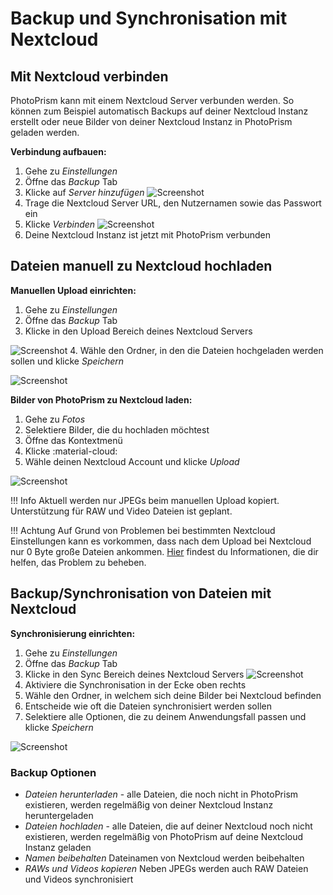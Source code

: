 # Backup und Synchronisation mit Nextcloud #

## Mit Nextcloud verbinden ##
PhotoPrism kann mit einem Nextcloud Server verbunden werden. So können zum Beispiel automatisch Backups auf deiner Nextcloud Instanz erstellt oder
 neue Bilder von deiner Nextcloud Instanz in PhotoPrism geladen werden.

**Verbindung aufbauen:**

1. Gehe zu *Einstellungen*
2. Öffne das *Backup* Tab
3. Klicke auf *Server hinzufügen*
    ![Screenshot](img/nextcloud-connect.png)
4.  Trage die Nextcloud Server URL, den Nutzernamen sowie das Passwort ein
5. Klicke *Verbinden*
    ![Screenshot](img/nextcloud-connect-2.png)
6. Deine Nextcloud Instanz ist jetzt mit PhotoPrism verbunden

## Dateien manuell zu Nextcloud hochladen ##
**Manuellen Upload einrichten:**

1. Gehe zu *Einstellungen*
2. Öffne das *Backup* Tab
3. Klicke in den Upload Bereich deines Nextcloud Servers

![Screenshot](img/upload-1.png)
4. Wähle den Ordner, in den die Dateien hochgeladen werden sollen und klicke *Speichern*

![Screenshot](img/upload-2.png)

**Bilder von PhotoPrism zu Nextcloud laden:**

1. Gehe zu *Fotos*
2. Selektiere Bilder, die du hochladen möchtest
3. Öffne das Kontextmenü
4. Klicke :material-cloud:
5. Wähle deinen Nextcloud Account und klicke *Upload*

![Screenshot](img/upload-3.png)

!!! Info
	Aktuell werden nur JPEGs beim manuellen Upload kopiert.
	Unterstützung für RAW und Video Dateien ist geplant.

!!! Achtung
	Auf Grund von Problemen bei bestimmten Nextcloud Einstellungen kann es vorkommen, dass nach dem Upload bei Nextcloud nur 0 Byte große Dateien ankommen. 
	[Hier](https://github.com/photoprism/photoprism/issues/443) findest du Informationen, die dir helfen, das Problem zu beheben.

## Backup/Synchronisation von Dateien mit Nextcloud ##
**Synchronisierung einrichten:**

1. Gehe zu *Einstellungen*
2. Öffne das *Backup* Tab
3. Klicke in den Sync Bereich deines Nextcloud Servers
![Screenshot](img/sync-1.png)
4. Aktiviere die Synchronisation in der Ecke oben rechts
5. Wähle den Ordner, in welchem sich deine Bilder bei Nextcloud befinden
6. Entscheide wie oft die Dateien synchronisiert werden sollen
7. Selektiere alle Optionen, die zu deinem Anwendungsfall passen und klicke *Speichern*

![Screenshot](img/sync-2.png)

### Backup Optionen ###
* *Dateien herunterladen*  - alle Dateien, die noch nicht in PhotoPrism existieren, werden regelmäßig von deiner Nextcloud Instanz heruntergeladen
* *Dateien hochladen* - alle Dateien, die auf deiner Nextcloud noch nicht existieren, werden regelmäßig von PhotoPrism auf deine Nextcloud Instanz geladen
* *Namen beibehalten* Dateinamen von Nextcloud werden beibehalten
* *RAWs und Videos kopieren* Neben JPEGs werden auch RAW Dateien und Videos synchronisiert
